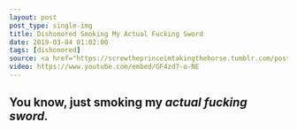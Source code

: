```yaml
---
layout: post
post_type: single-img
title: Dishonored Smoking My Actual Fucking Sword
date: 2019-03-04 01:02:00
tags: [dishonored]
source: <a href="https://screwtheprinceimtakingthehorse.tumblr.com/post/165370434977/oh-you-know-just-chillin-smoking-my-actual" target="_blank" rel="nofollow">Screw the Prince, I'm Taking the Horse</a>
video: https://www.youtube.com/embed/GF4zd7-o-NE
---
```

## You know, just smoking my *actual fucking sword.*
